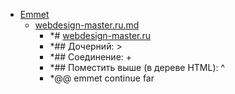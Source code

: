 - <a href = "F:\Node_projects\Node_Way\NBase\_Md\_Index\__\Emmet\cat.Emmet\dir.Emmet.md">Emmet</a>
    - <a href = "F:\Node_projects\Node_Way\NBase\_Md\_Index\__\Emmet\webdesign-master.ru.md">webdesign-master.ru.md</a>
        - *# [webdesign-master.ru](https://webdesign-master.ru/blog/html-css/2.html)
        - *## Дочерний: >
        - *## Соединение: +
        - *## Поместить выше (в дереве HTML): ^
        - *@@ emmet continue far

